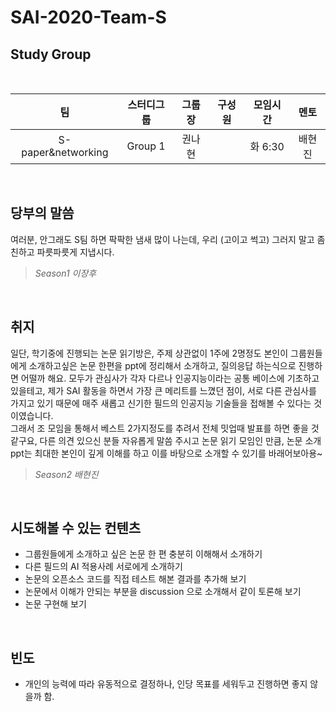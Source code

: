 # SAI-2020-Team-S

## Study Group

<br>

|    팀    | 스터디그룹 | 그룹장 | 구성원 | 모임시간 |   멘토  |
|:--------:|:---------:|:------:|:------:|:--------:|:------:|
| S-paper&networking   |   Group 1 |   권나현 |    |  화 6:30    | 배현진 |

<br>

## 당부의 말씀

여러분, 안그래도 S팀 하면 팍팍한 냄새 많이 나는데, 우리 (고이고 썩고) 그러지 말고 좀 친하고 파릇파릇게 지냅시다. <br>

> *Season1 이장후*

<br>

## 취지

일단, 학기중에 진행되는 논문 읽기방은, 주제 상관없이 1주에 2명정도 본인이 그룹원들에게 소개하고싶은 논문 한편을 ppt에 정리해서 소개하고, 질의응답 하는식으로 진행하면 어떨까 해요. 모두가 관심사가 각자 다르나 인공지능이라는 공통 베이스에 기초하고 있을테고, 제가 SAI 활동을 하면서 가장 큰 메리트를 느꼈던 점이, 서로 다른 관심사를 가지고 있기 때문에 매주 새롭고 신기한 필드의 인공지능 기술들을 접해볼 수 있다는 것이였습니다. <br>
그래서 조 모임을 통해서 베스트 2가지정도를 추려서 전체 밋업때 발표를 하면 좋을 것 같구요, 다른 의견 있으신 분들 자유롭게 말씀 주시고 논문 읽기 모임인 만큼, 논문 소개 ppt는 최대한 본인이 깊게 이해를 하고 이를 바탕으로 소개할 수 있기를 바래어보아용~  <br>

> *Season2 배현진*

<br>

## 시도해볼 수 있는 컨텐츠

- 그룹원들에게 소개하고 싶은 논문 한 편 충분히 이해해서 소개하기
- 다른 필드의 AI 적용사례 서로에게 소개하기
- 논문의 오픈소스 코드를 직접 테스트 해본 결과를 추가해 보기
- 논문에서 이해가 안되는 부분을 discussion 으로 소개해서 같이 토론해 보기
- 논문 구현해 보기

<br>

## 빈도

- 개인의 능력에 따라 유동적으로 결정하나, 인당 목표를 세워두고 진행하면 좋지 않을까 함.

<br>
